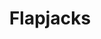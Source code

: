 ---
title: Flapjacks
metadata:
  servings: '16'
  course: Treat
  title: Flapjacks
ingredients:
- name: dates
  amount: some
- name: oats
  amount: 180 g
- name: rice syrup
  amount: 120 g
- name: peanut butter
  amount: 250 g
- name: sunflower seeds
  amount: some
- name: raisins
  amount: some
- name: chia seeds
  amount: some
cookware:
- name: mixing bowl
- name: baking tray
- name: baking paper
steps:
- description: Preheat the oven to 180C then grab a mixing bowl and add in the oats
    and peanut butter. Mix until they're combined.
- description: Then add the rice syrup and fix further. This is the basis for your
    flapjacks.
- description: Now add your toppings. I like raisins, sunflower seeds, chia seeds
    and dates.
- description: Line a baking tray with baking paper and spread the mixture across
    it so it's just under 1cm thick. And put it in the oven for 10 minutes, or until
    slightly golden.
- description: Leave to cool and then slice into 16 even portions.

---